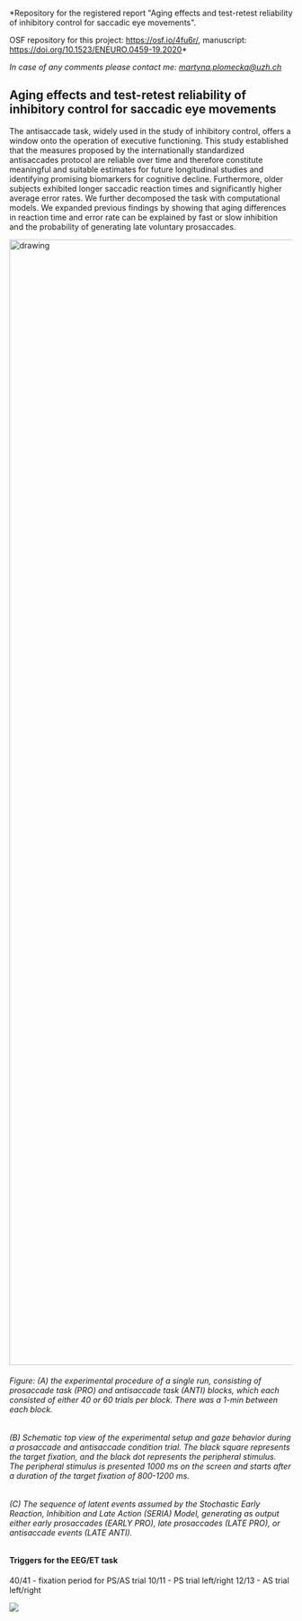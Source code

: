 

*Repository for the registered report "Aging effects and test-retest reliability of inhibitory control for saccadic eye movements". 

OSF repository for this project: https://osf.io/4fu6r/, 
manuscript: https://doi.org/10.1523/ENEURO.0459-19.2020*

*In case of any comments please contact me: martyna.plomecka@uzh.ch*

## Aging effects and test-retest reliability of inhibitory control for saccadic eye movements
 The antisaccade task, widely used in the study of inhibitory control, offers a window onto the
operation of executive functioning. This study established that the measures proposed by the
internationally standardized antisaccades protocol are reliable over time and therefore
constitute meaningful and suitable estimates for future longitudinal studies and identifying
promising biomarkers for cognitive decline. Furthermore, older subjects exhibited longer
saccadic reaction times and significantly higher average error rates. We further decomposed
the task with computational models. We expanded previous findings by showing that aging
differences in reaction time and error rate can be explained by fast or slow inhibition and the
probability of generating late voluntary prosaccades.

<img src="1.tiff" alt="drawing" width="2000"/>

###### Figure: (A) the experimental procedure of a single run, consisting of prosaccade task (PRO) and antisaccade task (ANTI) blocks, which each consisted of either 40 or 60 trials per block. There was a 1-min between each block. 
###### (B) Schematic top view of the experimental setup and gaze behavior during a prosaccade and antisaccade condition trial. The black square represents the target fixation, and the black dot represents the peripheral stimulus. The peripheral stimulus is presented 1000 ms on the screen and starts after a duration of the target fixation of 800-1200 ms.
######  (C) The sequence of latent events assumed by the Stochastic Early Reaction, Inhibition and Late Action (SERIA) Model, generating as output either early prosaccades (EARLY PRO), late prosaccades (LATE PRO), or antisaccade events (LATE ANTI).


#### Triggers for the EEG/ET task
40/41 - fixation period for PS/AS trial
10/11 - PS trial left/right
12/13 - AS trial left/right

![](Screenshot%202020-04-23%20at%2017.00.36.png)


